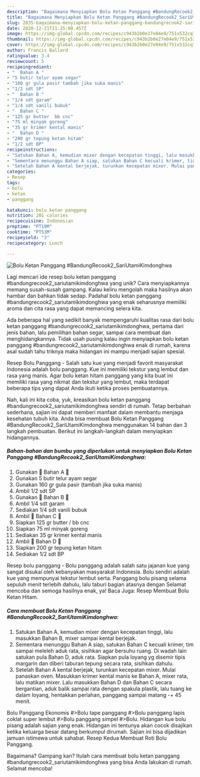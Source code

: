 ```yaml
---
description: "Bagaimana Menyiapkan Bolu Ketan Panggang #BandungRecook2_SariUtamiKimdonghwa yang Lezat Sekali"
title: "Bagaimana Menyiapkan Bolu Ketan Panggang #BandungRecook2_SariUtamiKimdonghwa yang Lezat Sekali"
slug: 2835-bagaimana-menyiapkan-bolu-ketan-panggang-bandungrecook2-sariutamikimdonghwa-yang-lezat-sekali
date: 2020-12-21T21:25:08.457Z
image: https://img-global.cpcdn.com/recipes/c943b2b0e27e04e9/751x532cq70/bolu-ketan-panggang-bandungrecook2_sariutamikimdonghwa-foto-resep-utama.jpg
thumbnail: https://img-global.cpcdn.com/recipes/c943b2b0e27e04e9/751x532cq70/bolu-ketan-panggang-bandungrecook2_sariutamikimdonghwa-foto-resep-utama.jpg
cover: https://img-global.cpcdn.com/recipes/c943b2b0e27e04e9/751x532cq70/bolu-ketan-panggang-bandungrecook2_sariutamikimdonghwa-foto-resep-utama.jpg
author: Francis Ballard
ratingvalue: 3.4
reviewcount: 5
recipeingredient:
- "  Bahan A "
- "5 butir telur ayam segar"
- "160 gr gula pasir tambah jika suka manis"
- "1/2 sdt SP"
- "  Bahan B "
- "1/4 sdt garam"
- "1/4 sdt vanili bubuk"
- "  Bahan C "
- "125 gr butter  bb cnc"
- "75 ml minyak goreng"
- "35 gr krimer kental manis"
- "  Bahan D "
- "200 gr tepung ketan hitam"
- "1/2 sdt BP"
recipeinstructions:
- "Satukan Bahan A, kemudian mixer dengan kecepatan tinggi, lalu masukkan Bahan B, mixer sampai kental berjejak."
- "Sementara menunggu Bahan A siap, satukan Bahan C kecuali krimer, tim sampai meleleh aduk rata, sisihkan agar bersuhu ruang. Di wadah lain satukan pula Bahan D, aduk rata. Siapkan pula loyang yg disemir tipis margarin dan diberi taburan tepung secara rata, sisihkan dahulu."
- "Setelah Bahan A kental berjejak, turunkan kecepatan mixer. Mulai panaskan oven. Masukkan krimer kental manis ke Bahan A, mixer rata, lalu matikan mixer. Lalu masukkan Bahan D dan Bahan C secara bergantian, aduk balik sampai rata dengan spakula plastik, lalu tuang ke dalam loyang, hentakkan perlahan, panggang sampai matang -+ 45 menit."
categories:
- Resep
tags:
- bolu
- ketan
- panggang

katakunci: bolu ketan panggang 
nutrition: 201 calories
recipecuisine: Indonesian
preptime: "PT19M"
cooktime: "PT53M"
recipeyield: "3"
recipecategory: Lunch

---
```



![Bolu Ketan Panggang #BandungRecook2_SariUtamiKimdonghwa](https://img-global.cpcdn.com/recipes/c943b2b0e27e04e9/751x532cq70/bolu-ketan-panggang-bandungrecook2_sariutamikimdonghwa-foto-resep-utama.jpg)

Lagi mencari ide resep bolu ketan panggang #bandungrecook2_sariutamikimdonghwa yang unik? Cara menyiapkannya memang susah-susah gampang. Kalau keliru mengolah maka hasilnya akan hambar dan bahkan tidak sedap. Padahal bolu ketan panggang #bandungrecook2_sariutamikimdonghwa yang enak seharusnya memiliki aroma dan cita rasa yang dapat memancing selera kita.

Ada beberapa hal yang sedikit banyak mempengaruhi kualitas rasa dari bolu ketan panggang #bandungrecook2_sariutamikimdonghwa, pertama dari jenis bahan, lalu pemilihan bahan segar, sampai cara membuat dan menghidangkannya. Tidak usah pusing kalau ingin menyiapkan bolu ketan panggang #bandungrecook2_sariutamikimdonghwa enak di rumah, karena asal sudah tahu triknya maka hidangan ini mampu menjadi sajian spesial.

Resep Bolu Panggang - Salah satu kue yang menjadi favorit masyarakat Indonesia adalah bolu panggang. Kue ini memiliki tekstur yang lembut dan rasa yang manis. Agar bolu ketan hitam panggang yang kita buat ini memiliki rasa yang nikmat dan tekstur yang lembut, maka terdapat beberapa tips yang dapat Anda ikuti ketika proses pembuatannya.


Nah, kali ini kita coba, yuk, kreasikan bolu ketan panggang #bandungrecook2_sariutamikimdonghwa sendiri di rumah. Tetap berbahan sederhana, sajian ini dapat memberi manfaat dalam membantu menjaga kesehatan tubuh kita. Anda bisa membuat Bolu Ketan Panggang #BandungRecook2_SariUtamiKimdonghwa menggunakan 14 bahan dan 3 langkah pembuatan. Berikut ini langkah-langkah dalam menyiapkan hidangannya.

<!--inarticleads1-->

##### Bahan-bahan dan bumbu yang diperlukan untuk menyiapkan Bolu Ketan Panggang #BandungRecook2_SariUtamiKimdonghwa:

1. Gunakan  💞 Bahan A 💞
1. Gunakan 5 butir telur ayam segar
1. Gunakan 160 gr gula pasir (tambah jika suka manis)
1. Ambil 1/2 sdt SP
1. Gunakan  💞 Bahan B 💞
1. Ambil 1/4 sdt garam
1. Sediakan 1/4 sdt vanili bubuk
1. Ambil  💞 Bahan C 💞
1. Siapkan 125 gr butter / bb cnc
1. Siapkan 75 ml minyak goreng
1. Sediakan 35 gr krimer kental manis
1. Ambil  💞 Bahan D 💞
1. Siapkan 200 gr tepung ketan hitam
1. Sediakan 1/2 sdt BP


Resep bolu panggang - Bolu panggang adalah salah satu jajanan kue yang sangat disukai oleh kebanyakan masyarakat Indonesia. Bolu sendiri adalah kue yang mempunyai tekstur lembut serta. Panggang bolu pisang selama sepuluh menit terlebih dahulu, lalu taburi bagian atasnya dengan Selamat mencoba dan semoga hasilnya enak, ya! Baca Juga: Resep Membuat Bolu Ketan Hitam. 

<!--inarticleads2-->

##### Cara membuat Bolu Ketan Panggang #BandungRecook2_SariUtamiKimdonghwa:

1. Satukan Bahan A, kemudian mixer dengan kecepatan tinggi, lalu masukkan Bahan B, mixer sampai kental berjejak.
1. Sementara menunggu Bahan A siap, satukan Bahan C kecuali krimer, tim sampai meleleh aduk rata, sisihkan agar bersuhu ruang. Di wadah lain satukan pula Bahan D, aduk rata. Siapkan pula loyang yg disemir tipis margarin dan diberi taburan tepung secara rata, sisihkan dahulu.
1. Setelah Bahan A kental berjejak, turunkan kecepatan mixer. Mulai panaskan oven. Masukkan krimer kental manis ke Bahan A, mixer rata, lalu matikan mixer. Lalu masukkan Bahan D dan Bahan C secara bergantian, aduk balik sampai rata dengan spakula plastik, lalu tuang ke dalam loyang, hentakkan perlahan, panggang sampai matang -+ 45 menit.


Bolu Panggang Ekonomis #&gt;Bolu tape panggang #&gt;Bolu panggang lapis coklat super lembut #&gt;Bolu panggang simpel #&gt;Bolu. Hidangan kue bolu pisang adalah sajian yang enak. Hidangan ini tentunya akan cocok disajikan ketika keluarga besar datang berkumpul dirumah. Sajian ini bisa dijadikan jamuan istimewa untuk sahabat. Resep Kedua Membuat Roti Bolu Panggang. 

Bagaimana? Gampang kan? Itulah cara membuat bolu ketan panggang #bandungrecook2_sariutamikimdonghwa yang bisa Anda lakukan di rumah. Selamat mencoba!
